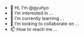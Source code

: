 - 👋 Hi, I’m @gyuhyo
- 👀 I’m interested in ...
- 🌱 I’m currently learning ...
- 💞️ I’m looking to collaborate on ...
- 📫 How to reach me ...

<!---
gyuhyo/gyuhyo is a ✨ special ✨ repository because its `README.md` (this file) appears on your GitHub profile.
You can click the Preview link to take a look at your changes.
--->
